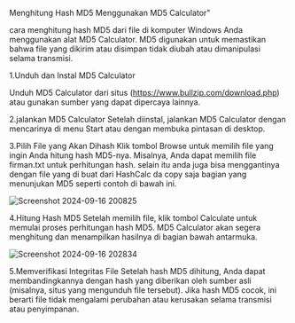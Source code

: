 Menghitung Hash MD5 Menggunakan MD5 Calculator"

cara menghitung hash MD5 dari file di komputer Windows Anda menggunakan alat MD5 Calculator. MD5 digunakan untuk memastikan bahwa file yang dikirim atau disimpan tidak diubah atau dimanipulasi selama transmisi.

1.Unduh dan Instal MD5 Calculator

Unduh MD5 Calculator dari situs (https://www.bullzip.com/download.php) atau gunakan sumber yang dapat dipercaya lainnya.

2.jalankan MD5 Calculator Setelah diinstal, jalankan MD5 Calculator dengan mencarinya di menu Start atau dengan membuka pintasan di desktop.

3.Pilih File yang Akan Dihash Klik tombol Browse untuk memilih file yang ingin Anda hitung hash MD5-nya. Misalnya, Anda dapat memilih file firman.txt untuk perhitungan hash. selain itu anda juga bisa menggantinya dengan file yang di buat dari HashCalc da copy saja bagian yang menunjukan MD5 seperti contoh di bawah ini.

![Screenshot 2024-09-16 200825](https://github.com/user-attachments/assets/9ac90fa2-87e1-4d2d-9bce-075157209b37)

4.Hitung Hash MD5 Setelah memilih file, klik tombol Calculate untuk memulai proses perhitungan hash MD5. MD5 Calculator akan segera menghitung dan menampilkan hasilnya di bagian bawah antarmuka.

![Screenshot 2024-09-16 202834](https://github.com/user-attachments/assets/ea345db6-a0b8-4c42-8817-a24ec9777ea2)

5.Memverifikasi Integritas File Setelah hash MD5 dihitung, Anda dapat membandingkannya dengan hash yang diberikan oleh sumber asli (misalnya, situs yang mengunduh file tersebut). Jika hash MD5 cocok, ini berarti file tidak mengalami perubahan atau kerusakan selama transmisi atau penyimpanan.
